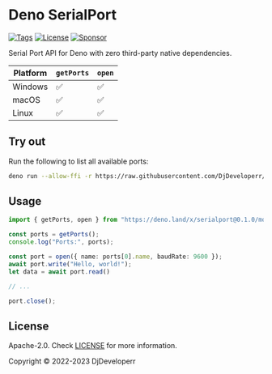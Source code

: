 # Deno SerialPort

[![Tags](https://img.shields.io/github/release/DjDeveloperr/deno_serial)](https://github.com/DjDeveloperr/deno_serial/releases)
[![License](https://img.shields.io/github/license/DjDeveloperr/deno_serial)](https://github.com/DjDeveloperr/deno_serial/blob/master/LICENSE)
[![Sponsor](https://img.shields.io/static/v1?label=Sponsor&message=%E2%9D%A4&logo=GitHub&color=%23fe8e86)](https://github.com/sponsors/DjDeveloperr)

Serial Port API for Deno with zero third-party native dependencies.

| Platform | `getPorts` | `open` |
| -------- | ---------- | ------ |
| Windows  | ✅         | ✅     |
| macOS    | ✅         | ✅     |
| Linux    | ✅         | ✅     |

## Try out

Run the following to list all available ports:

```sh
deno run --allow-ffi -r https://raw.githubusercontent.com/DjDeveloperr/deno_serial/main/examples/print_ports.ts
```

## Usage

```ts
import { getPorts, open } from "https://deno.land/x/serialport@0.1.0/mod.ts";

const ports = getPorts();
console.log("Ports:", ports);

const port = open({ name: ports[0].name, baudRate: 9600 });
await port.write("Hello, world!");
let data = await port.read()

// ...

port.close();
```

## License

Apache-2.0. Check [LICENSE](./LICENSE) for more information.

Copyright © 2022-2023 DjDeveloperr
